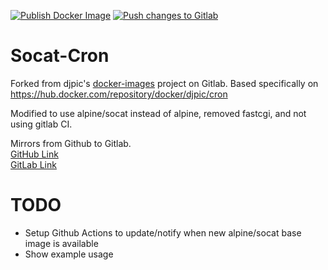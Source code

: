 [![Publish Docker Image](https://github.com/11matt556/socat-cron/actions/workflows/publish.yml/badge.svg?event=release)](https://github.com/11matt556/socat-cron/actions/workflows/publish.yml)
[![Push changes to Gitlab](https://github.com/11matt556/socat-cron/actions/workflows/gitlab-push.yml/badge.svg?event=push)](https://github.com/11matt556/socat-cron/actions/workflows/gitlab-push.yml)

# Socat-Cron

Forked from djpic's [docker-images](https://gitlab.com/djpic/docker-images) project on Gitlab. 
Based specifically on https://hub.docker.com/repository/docker/djpic/cron

Modified to use alpine/socat instead of alpine, removed fastcgi, and not using gitlab CI.

Mirrors from Github to Gitlab.\
[GitHub Link](https://github.com/11matt556/socat-cron)
\
[GitLab Link](https://gitlab.com/11matt556/docker-cron)

# TODO 
* Setup Github Actions to update/notify when new alpine/socat base image is available
* Show example usage
